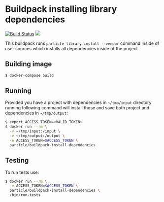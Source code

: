 # Buildpack installing library dependencies

[![Build Status](https://travis-ci.org/spark/buildpack-install-dependencies.svg?branch=master)](https://travis-ci.org/spark/buildpack-install-dependencies) [![](https://imagelayers.io/badge/particle/buildpack-install-dependencies:latest.svg)](https://imagelayers.io/?images=particle/buildpack-install-dependencies:latest 'Get your own badge on imagelayers.io')


This buildpack runs `particle library install --vendor` command inside of user sources which installs all dependencies inside of the project.

## Building image

```bash
$ docker-compose build
```

## Running

Provided you have a project with dependencies in `~/tmp/input` directory running following command will install those and save both project and dependencies in `~/tmp/output`:

```bash
$ export ACCESS_TOKEN=<VALID_TOKEN>
$ docker run --rm \
  -v ~/tmp/input:/input \
  -v ~/tmp/output:/output \
  -e ACCESS_TOKEN=$ACCESS_TOKEN \
  particle/buildpack-install-dependencies
```

## Testing

To run tests use:

```bash
$ docker run --rm \
  -e ACCESS_TOKEN=$ACCESS_TOKEN \
  particle/buildpack-install-dependencies \
  /bin/run-tests
```
